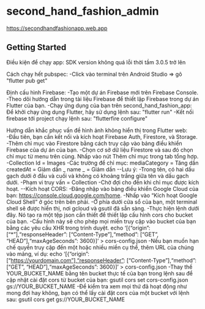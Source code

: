 # second_hand_fashion_admin
https://secondhandfashionapp.web.app

## Getting Started

Điều kiện để chạy app:
SDK version không quá lỗi thời tầm 3.0.5 trở lên

Cách chạy hết pubspec:
-Click vào terminal trên Android Studio => gõ "flutter pub get"

Định cấu hình Firebase:
-Tạo một dự án Firebase mới trên Firebase Console.
-Theo dõi hướng dẫn trong tài liệu Firebase để thiết lập Firebase trong dự án Flutter của bạn.
-Chạy ứng dụng của bạn trên second_hand_fashion_app: Để khởi chạy ứng dụng Flutter, hãy sử dụng lệnh sau: "flutter run"
-Kết nối firebase tới project chạy lệnh sau: "flutterfire configure"

Hướng dẫn khắc phục vấn đề hình ảnh không hiển thị trong Flutter web:
-Đầu tiên, bạn cần kết nối và kích hoạt Firebase Auth, Firestore, và Storage.
-Thêm chỉ mục vào Firestore bằng cách truy cập vào bảng điều khiển Firebase của dự án của bạn.
-Chọn cơ sở dữ liệu Firestore và sau đó chọn chỉ mục từ menu trên cùng. Nhấp vào nút Thêm chỉ mục trong tab tổng hợp.
-Collection Id = Images
-Các trường để chỉ mục: mediaCategory = Tăng dần createdAt = Giảm dần _ name _ = Giảm dần 
--Lưu ý:
-Trong tên, có hai dấu gạch dưới ở đầu và cuối và không có khoảng trắng giữa tên và dấu gạch dưới.
-Phạm vi truy vấn = Collection
-Chờ đợi cho đến khi chỉ mục được kích hoạt.
--Kích hoạt CORS:
-Đăng nhập vào bảng điều khiển Google Cloud của bạn: https://console.cloud.google.com/home.
-Nhấp vào “Kích hoạt Google Cloud Shell” ở góc trên bên phải.
-Ở phía dưới cửa sổ của bạn, một terminal shell sẽ được hiển thị, nơi gcloud và gsutil đã sẵn sàng. 
-Thực hiện lệnh dưới đây. Nó tạo ra một tệp json cần thiết để thiết lập cấu hình cors cho bucket của bạn. 
-Cấu hình này sẽ cho phép mọi miền truy cập vào bucket của bạn bằng các yêu cầu XHR trong trình duyệt.
echo ‘[{“origin”: [“*”],“responseHeader”: [“Content-Type”],“method”: [“GET”, “HEAD”],“maxAgeSeconds”: 3600}]’ > cors-config.json
-Nếu bạn muốn hạn chế quyền truy cập đến một hoặc nhiều miền cụ thể, thêm URL của chúng vào mảng, ví dụ: echo ‘[{“origin”: [“https://yourdomain.com”],“responseHeader”: [“Content-Type”],“method”: [“GET”, “HEAD”],“maxAgeSeconds”: 3600}]’ > cors-config.json 
-Thay thế YOUR_BUCKET_NAME bằng tên bucket thực tế của bạn trong lệnh sau để cập nhật cài đặt cors từ bucket của bạn: gsutil cors set cors-config.json gs://YOUR_BUCKET_NAME 
-Để kiểm tra xem mọi thứ đã hoạt động như mong đợi hay không, bạn có thể lấy cài đặt cors của một bucket với lệnh sau: gsutil cors get gs://YOUR_BUCKET_NAME


